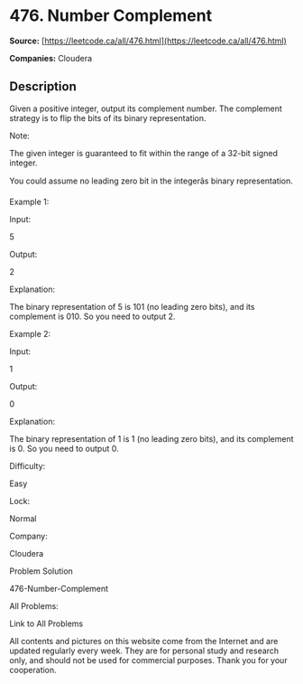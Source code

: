 # 476. Number Complement

**Source:** [https://leetcode.ca/all/476.html](https://leetcode.ca/all/476.html)

**Companies:** Cloudera

## Description

Given a positive integer, output its complement number. The complement strategy is to flip
        the bits of its binary representation.

Note:

The given integer is guaranteed to fit within the range of a 32-bit signed integer.

You could assume no leading zero bit in the integerâs binary representation.

Example 1:

Input:

5

Output:

2

Explanation:

The binary representation of 5 is 101 (no leading zero bits), and its complement is 010. So you need to output 2.

Example 2:

Input:

1

Output:

0

Explanation:

The binary representation of 1 is 1 (no leading zero bits), and its complement is 0. So you need to output 0.

Difficulty:

Easy

Lock:

Normal

Company:

Cloudera

Problem Solution

476-Number-Complement

All Problems:

Link to All Problems

All contents and pictures on this website come from the Internet and are updated regularly every week. They are for personal study and research only, and should not be used for commercial purposes. Thank you for your cooperation.

